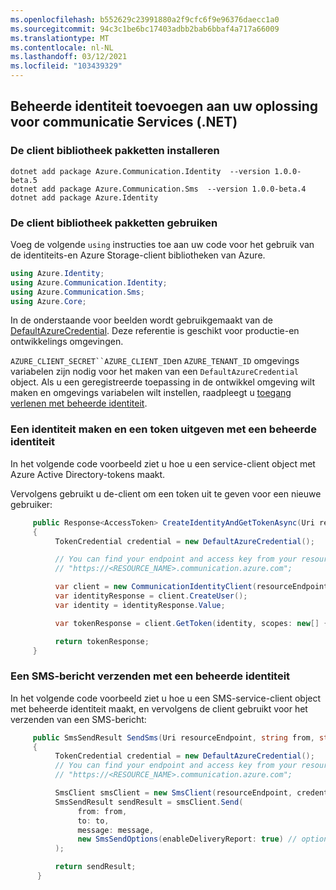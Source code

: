 ```yaml
---
ms.openlocfilehash: b552629c23991880a2f9cfc6f9e96376daecc1a0
ms.sourcegitcommit: 94c3c1be6bc17403adbb2bab6bbaf4a717a66009
ms.translationtype: MT
ms.contentlocale: nl-NL
ms.lasthandoff: 03/12/2021
ms.locfileid: "103439329"
---
```

## <a name="add-managed-identity-to-your-communication-services-solution-net"></a>Beheerde identiteit toevoegen aan uw oplossing voor communicatie Services (.NET)

### <a name="install-the-client-library-packages"></a>De client bibliotheek pakketten installeren

```console
dotnet add package Azure.Communication.Identity  --version 1.0.0-beta.5
dotnet add package Azure.Communication.Sms  --version 1.0.0-beta.4
dotnet add package Azure.Identity
```

### <a name="use-the-client-library-packages"></a>De client bibliotheek pakketten gebruiken

Voeg de volgende `using` instructies toe aan uw code voor het gebruik van de identiteits-en Azure Storage-client bibliotheken van Azure.

```csharp
using Azure.Identity;
using Azure.Communication.Identity;
using Azure.Communication.Sms;
using Azure.Core;
```

In de onderstaande voor beelden wordt gebruikgemaakt van de [DefaultAzureCredential](/dotnet/api/azure.identity.defaultazurecredential). Deze referentie is geschikt voor productie-en ontwikkelings omgevingen.

`AZURE_CLIENT_SECRET``AZURE_CLIENT_ID`en `AZURE_TENANT_ID` omgevings variabelen zijn nodig voor het maken van een `DefaultAzureCredential` object. Als u een geregistreerde toepassing in de ontwikkel omgeving wilt maken en omgevings variabelen wilt instellen, raadpleegt u [toegang verlenen met beheerde identiteit](../managed-identity-from-cli.md).

### <a name="create-an-identity-and-issue-a-token-with-managed-identity"></a>Een identiteit maken en een token uitgeven met een beheerde identiteit

In het volgende code voorbeeld ziet u hoe u een service-client object met Azure Active Directory-tokens maakt.

Vervolgens gebruikt u de-client om een token uit te geven voor een nieuwe gebruiker:

```csharp
     public Response<AccessToken> CreateIdentityAndGetTokenAsync(Uri resourceEndpoint)
     {
          TokenCredential credential = new DefaultAzureCredential();

          // You can find your endpoint and access key from your resource in the Azure portal
          // "https://<RESOURCE_NAME>.communication.azure.com";

          var client = new CommunicationIdentityClient(resourceEndpoint, credential);
          var identityResponse = client.CreateUser();
          var identity = identityResponse.Value;

          var tokenResponse = client.GetToken(identity, scopes: new[] { CommunicationTokenScope.VoIP });

          return tokenResponse;
     }
```

### <a name="send-an-sms-with-managed-identity"></a>Een SMS-bericht verzenden met een beheerde identiteit

In het volgende code voorbeeld ziet u hoe u een SMS-service-client object met beheerde identiteit maakt, en vervolgens de client gebruikt voor het verzenden van een SMS-bericht:

```csharp
     public SmsSendResult SendSms(Uri resourceEndpoint, string from, string to, string message)
     {
          TokenCredential credential = new DefaultAzureCredential();
          // You can find your endpoint and access key from your resource in the Azure portal
          // "https://<RESOURCE_NAME>.communication.azure.com";

          SmsClient smsClient = new SmsClient(resourceEndpoint, credential);
          SmsSendResult sendResult = smsClient.Send(
               from: from,
               to: to,
               message: message,
               new SmsSendOptions(enableDeliveryReport: true) // optional
          );

          return sendResult;
      }
```

